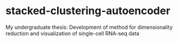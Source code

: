 # stacked-clustering-autoencoder
My undergraduate thesis: Development of method for dimensionality reduction and visualization of single-cell RNA-seq data
